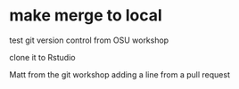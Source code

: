 # make merge to local
test git version control from OSU workshop

clone it to Rstudio

Matt from the git workshop adding a line from a pull request


